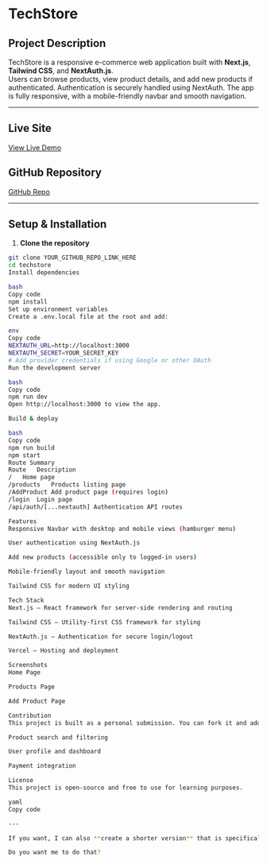 # TechStore

## Project Description
TechStore is a responsive e-commerce web application built with **Next.js**, **Tailwind CSS**, and **NextAuth.js**.  
Users can browse products, view product details, and add new products if authenticated. Authentication is securely handled using NextAuth. The app is fully responsive, with a mobile-friendly navbar and smooth navigation.

---

## Live Site
[View Live Demo](YOUR_VERCEL_LIVE_LINK_HERE)

## GitHub Repository
[GitHub Repo](YOUR_GITHUB_REPO_LINK_HERE)

---

## Setup & Installation

1. **Clone the repository**
```bash
git clone YOUR_GITHUB_REPO_LINK_HERE
cd techstore
Install dependencies

bash
Copy code
npm install
Set up environment variables
Create a .env.local file at the root and add:

env
Copy code
NEXTAUTH_URL=http://localhost:3000
NEXTAUTH_SECRET=YOUR_SECRET_KEY
# Add provider credentials if using Google or other OAuth
Run the development server

bash
Copy code
npm run dev
Open http://localhost:3000 to view the app.

Build & deploy

bash
Copy code
npm run build
npm start
Route Summary
Route	Description
/	Home page
/products	Products listing page
/AddProduct	Add product page (requires login)
/login	Login page
/api/auth/[...nextauth]	Authentication API routes

Features
Responsive Navbar with desktop and mobile views (hamburger menu)

User authentication using NextAuth.js

Add new products (accessible only to logged-in users)

Mobile-friendly layout and smooth navigation

Tailwind CSS for modern UI styling

Tech Stack
Next.js – React framework for server-side rendering and routing

Tailwind CSS – Utility-first CSS framework for styling

NextAuth.js – Authentication for secure login/logout

Vercel – Hosting and deployment

Screenshots
Home Page

Products Page

Add Product Page

Contribution
This project is built as a personal submission. You can fork it and add extra features like:

Product search and filtering

User profile and dashboard

Payment integration

License
This project is open-source and free to use for learning purposes.

yaml
Copy code

---

If you want, I can also **create a shorter version** that is specifically **submission-ready for your course or assignment**, keeping it concise but professional.  

Do you want me to do that?